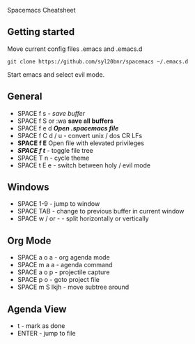 Spacemacs Cheatsheet
## Getting started
Move current config files .emacs and .emacs.d
```
git clone https://github.com/syl20bnr/spacemacs ~/.emacs.d
```
Start emacs and select evil mode.
## General
* SPACE f s - *save buffer*
* SPACE f S or :wa **save all buffers**
* SPACE f e d **_Open .spacemacs file_**
* SPACE f C d / u - convert unix / dos CR LFs
* **SPACE f E** Open file with elevated privileges
* **_SPACE f t_** - toggle file tree
* SPACE T n - cycle theme
* SPACE t E e - switch between holy / evil mode
## Windows
* SPACE 1-9 - jump to window
* SPACE TAB - change to previous buffer in current window
* SPACE w / or - - split horizontally or vertically
## Org Mode
* SPACE a o a - org agenda mode
* SPACE m a a - agenda command
* SPACE a o p - projectile capture
* SPACE p o - goto project file
* SPACE m S lkjh - move subtree around
## Agenda View
* t - mark as done
* ENTER - jump to file
